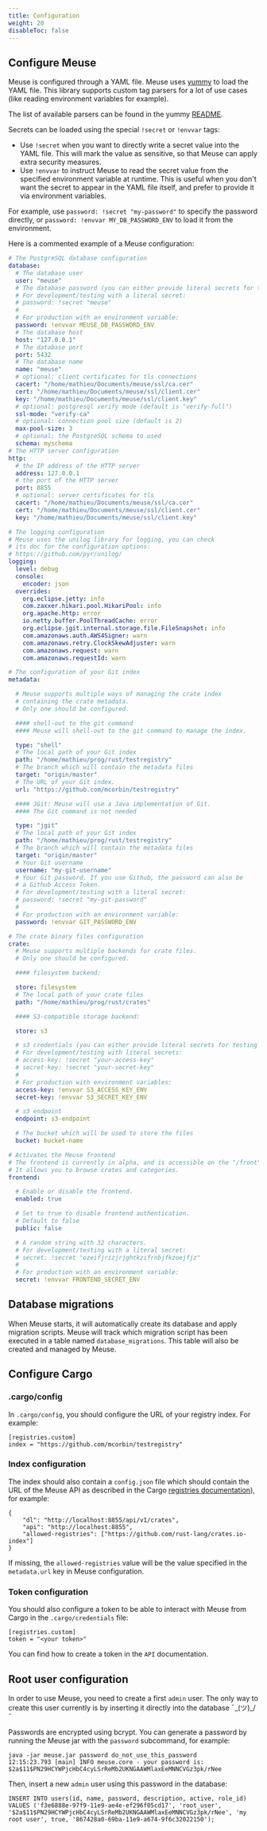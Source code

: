 ```yaml
---
title: Configuration
weight: 20
disableToc: false
---
```


## Configure Meuse

Meuse is configured through a YAML file. Meuse uses [yummy](https://github.com/exoscale/yummy) to load the YAML file. This library supports custom tag parsers for a lot of use cases (like reading environment variables for example).

The list of available parsers can be found in the yummy [README](https://github.com/exoscale/yummy#additional-yaml-tags).

Secrets can be loaded using the special `!secret` or `!envvar` tags:

- Use `!secret` when you want to directly write a secret value into the YAML file. This will mark the value as
  sensitive, so that Meuse can apply extra security measures.
- Use `!envvar` to instruct Meuse to read the secret value from the specified environment variable at runtime. This
  is useful when you don't want the secret to appear in the YAML file itself, and prefer to provide it via environment
  variables.

For example, use `password: !secret "my-password"` to specify the password directly, or
`password: !envvar MY_DB_PASSWORD_ENV` to load it from the environment.

Here is a commented example of a Meuse configuration:

```yaml
# The PostgreSQL database configuration
database:
  # The database user
  user: "meuse"
  # The database password (you can either provide literal secrets for testing or reference environment variables for production)
  # For development/testing with a literal secret:
  # password: !secret "meuse"
  #
  # For production with an environment variable:
  password: !envvar MEUSE_DB_PASSWORD_ENV
  # The database host
  host: "127.0.0.1"
  # The database port
  port: 5432
  # The database name
  name: "meuse"
  # optional: client certificates for tls connections
  cacert: "/home/mathieu/Documents/meuse/ssl/ca.cer"
  cert: "/home/mathieu/Documents/meuse/ssl/client.cer"
  key: "/home/mathieu/Documents/meuse/ssl/client.key"
  # optional: postgresql verify mode (default is "verify-full")
  ssl-mode: "verify-ca"
  # optional: connection pool size (default is 2)
  max-pool-size: 3
  # optional: the PostgreSQL schema to used
  schema: myschema
# The HTTP server configuration
http:
  # the IP address of the HTTP server
  address: 127.0.0.1
  # the port of the HTTP server
  port: 8855
  # optional: server certificates for tls
  cacert: "/home/mathieu/Documents/meuse/ssl/ca.cer"
  cert: "/home/mathieu/Documents/meuse/ssl/client.cer"
  key: "/home/mathieu/Documents/meuse/ssl/client.key"

# The logging configuration
# Meuse uses the unilog library for logging, you can check
# its doc for the configuration options:
# https://github.com/pyr/unilog/
logging:
  level: debug
  console:
    encoder: json
  overrides:
    org.eclipse.jetty: info
    com.zaxxer.hikari.pool.HikariPool: info
    org.apache.http: error
    io.netty.buffer.PoolThreadCache: error
    org.eclipse.jgit.internal.storage.file.FileSnapshot: info
    com.amazonaws.auth.AWS4Signer: warn
    com.amazonaws.retry.ClockSkewAdjuster: warn
    com.amazonaws.request: warn
    com.amazonaws.requestId: warn

# The configuration of your Git index
metadata:

  # Meuse supports multiple ways of managing the crate index
  # containing the crate metadata.
  # Only one should be configured.

  #### shell-out to the git command
  #### Meuse will shell-out to the git command to manage the index.

  type: "shell"
  # The local path of your Git index
  path: "/home/mathieu/prog/rust/testregistry"
  # The branch which will contain the metadata files
  target: "origin/master"
  # The URL of your Git index.
  url: "https://github.com/mcorbin/testregistry"

  #### JGit: Meuse will use a Java implementation of Git.
  #### The Git command is not needed

  type: "jgit"
  # The local path of your Git index
  path: "/home/mathieu/prog/rust/testregistry"
  # The branch which will contain the metadata files
  target: "origin/master"
  # Your Git username
  username: "my-git-username"
  # Your Git password. If you use Github, the password can also be
  # a Github Access Token.
  # For development/testing with a literal secret:
  # password: !secret "my-git-password"
  #
  # For production with an environment variable:
  password: !envvar GIT_PASSWORD_ENV

# The crate binary files configuration
crate:
  # Meuse supports multiple backends for crate files.
  # Only one should be configured.

  #### filesystem backend:

  store: filesystem
  # The local path of your crate files
  path: "/home/mathieu/prog/rust/crates"

  #### S3-compatible storage backend:

  store: s3

  # s3 credentials (you can either provide literal secrets for testing or reference environment variables for production)
  # For development/testing with literal secrets:
  # access-key: !secret "your-access-key"
  # secret-key: !secret "your-secret-key"
  #
  # For production with environment variables:
  access-key: !envvar S3_ACCESS_KEY_ENV
  secret-key: !envvar S3_SECRET_KEY_ENV

  # s3 endpoint
  endpoint: s3-endpoint

  # The bucket which will be used to store the files
  bucket: bucket-name

# Activates the Meuse frontend
# The frontend is currently in alpha, and is accessible on the "/front" URL.
# It allows you to browse crates and categories.
frontend:

  # Enable or disable the frontend.
  enabled: true

  # Set to true to disable frontend authentication.
  # Default to false
  public: false

  # A random string with 32 characters.
  # For development/testing with a literal secret:
  # secret: !secret "ozeifjrizjrjghtkzifrnbjfkzoejfjz"
  #
  # For production with an environment variable:
  secret: !envvar FRONTEND_SECRET_ENV
```

## Database migrations

When Meuse starts, it will automatically create its database and apply migration scripts. Meuse will track which migration script has been executed in a table named `database_migrations`. This table will also be created and managed by Meuse.

## Configure Cargo

### .cargo/config

In `.cargo/config`, you should configure the URL of your registry index. For example:

```
[registries.custom]
index = "https://github.com/mcorbin/testregistry"
```

### Index configuration

The index should also contain a `config.json` file which should contain the URL of the Meuse API as described in the Cargo [registries documentation](https://doc.rust-lang.org/nightly/cargo/reference/registries.html)), for example:

```
{
    "dl": "http://localhost:8855/api/v1/crates",
    "api": "http://localhost:8855",
    "allowed-registries": ["https://github.com/rust-lang/crates.io-index"]
}
```
If missing, the `allowed-registries` value will be the value specified in the `metadata.url` key in Meuse configuration.

### Token configuration

You should also configure a token to be able to interact with Meuse from Cargo in the `.cargo/credentials` file:

```
[registries.custom]
token = "<your token>"
```

You can find how to create a token in the `API` documentation.

## Root user configuration

In order to use Meuse, you need to create a first `admin` user. The only way to create this user currently is by inserting it directly into the database ¯\_(ツ)_/¯

Passwords are encrypted using bcrypt. You can generate a password by running the Meuse jar with the `password` subcommand, for example:

```
java -jar meuse.jar password do_not_use_this_password
12:15:23.793 [main] INFO meuse.core - your password is: $2a$11$PN29HCYWPjcHbC4cyLSrReMb2UKNGAAWMlaxEeMNNCVGz3pk/rNee
```

Then, insert a new `admin` user using this password in the database:

```
INSERT INTO users(id, name, password, description, active, role_id)
VALUES ('f3e6888e-97f9-11e9-ae4e-ef296f05cd17', 'root_user', '$2a$11$PN29HCYWPjcHbC4cyLSrReMb2UKNGAAWMlaxEeMNNCVGz3pk/rNee', 'my root user', true, '867428a0-69ba-11e9-a674-9f6c32022150');
```
